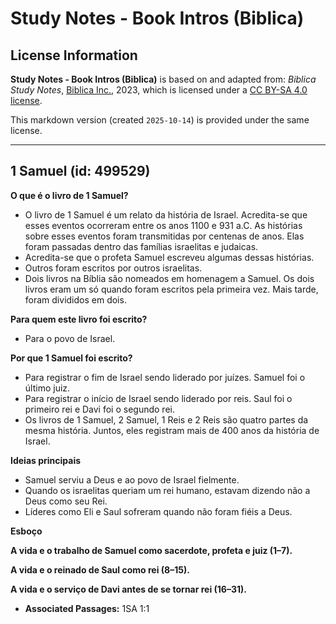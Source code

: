 # Study Notes - Book Intros (Biblica)

## License Information

**Study Notes - Book Intros (Biblica)** is based on and adapted from: _Biblica Study Notes_, [Biblica Inc.](https://www.biblica.com/), 2023, which is licensed under a [CC BY-SA 4.0 license](https://creativecommons.org/licenses/by-sa/4.0/legalcode.en).

This markdown version (created `2025-10-14`) is provided under the same license.



--------------------------------

## 1 Samuel (id: 499529)

**O que é o livro de 1 Samuel?**

* O livro de 1 Samuel é um relato da história de Israel. Acredita\-se que esses eventos ocorreram entre os anos 1100 e 931 a.C. As histórias sobre esses eventos foram transmitidas por centenas de anos. Elas foram passadas dentro das famílias israelitas e judaicas.
* Acredita\-se que o profeta Samuel escreveu algumas dessas histórias.
* Outros foram escritos por outros israelitas.
* Dois livros na Bíblia são nomeados em homenagem a Samuel. Os dois livros eram um só quando foram escritos pela primeira vez. Mais tarde, foram divididos em dois.

**Para quem este livro foi escrito?**

* Para o povo de Israel.

**Por que 1 Samuel foi escrito?**

* Para registrar o fim de Israel sendo liderado por juízes. Samuel foi o último juiz.
* Para registrar o início de Israel sendo liderado por reis. Saul foi o primeiro rei e Davi foi o segundo rei.
* Os livros de 1 Samuel, 2 Samuel, 1 Reis e 2 Reis são quatro partes da mesma história. Juntos, eles registram mais de 400 anos da história de Israel.

**Ideias principais**

* Samuel serviu a Deus e ao povo de Israel fielmente.
* Quando os israelitas queriam um rei humano, estavam dizendo não a Deus como seu Rei.
* Líderes como Eli e Saul sofreram quando não foram fiéis a Deus.

**Esboço**

**A vida e o trabalho de Samuel como sacerdote, profeta e juiz (1–7\).**

**A vida e o reinado de Saul como rei (8–15\).**

**A vida e o serviço de Davi antes de se tornar rei (16–31\).**

* **Associated Passages:** 1SA 1:1

